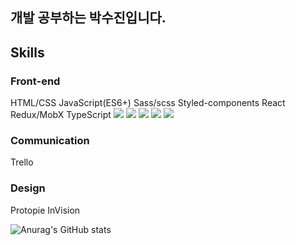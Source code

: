 <h2>개발 공부하는 박수진입니다.</h2>
<h2>Skills</h2>


<h3>Front-end </h3>
HTML/CSS
JavaScript(ES6+)
Sass/scss
Styled-components
React
Redux/MobX
TypeScript
  <img src="https://img.shields.io/badge/Android-3DDC84?style=flat-square&logo=Android&logoColor=white"/>
  <img src="https://img.shields.io/badge/React-000000?style=flat-square&logo=iOS&logoColor=white"/>
  <img src="https://img.shields.io/badge/ReactNative-61DAFB?style=flat-square&logo=React&logoColor=black"/>
  <img src="https://img.shields.io/badge/Flutter-02569B?style=flat-square&logo=Flutter&logoColor=white"/>
  <img src="https://img.shields.io/badge/Cordova-E8E8E8?style=flat-square&logo=Apache%20Cordova&logoColor=black"/>

<h3>Communication</h3>
Trello

<h3>Design</h3>
Protopie
InVision
 
<p>
  
 
![Anurag's GitHub stats](https://github-readme-stats.vercel.app/api?username=parksuja&show_icons=true&theme=radical)


